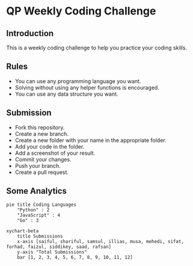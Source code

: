 # QP Weekly Coding Challenge

## Introduction

This is a weekly coding challenge to help you practice your coding skills.

## Rules

- You can use any programming language you want.
- Solving without using any helper functions is encouraged.
- You can use any data structure you want.

## Submission

- Fork this repository.
- Create a new branch.
- Create a new folder with your name in the appropriate folder.
- Add your code in the folder.
- Add a screenshot of your result.
- Commit your changes.
- Push your branch.
- Create a pull request.

## Some Analytics

```mermaid
pie title Coding Languages
    "Python" : 2
    "JavaScript" : 4
    "Go" : 3
```

```mermaid
xychart-beta
    title Submissions
    x-axis [saiful, shariful, samsul, illias, musa, mehedi, sifat, forhad, faizul, siddikey, saad, rafsan]
    y-axis "Total Submissions"
    bar [1, 2, 3, 4, 5, 6, 7, 8, 9, 10, 11, 12]
```
